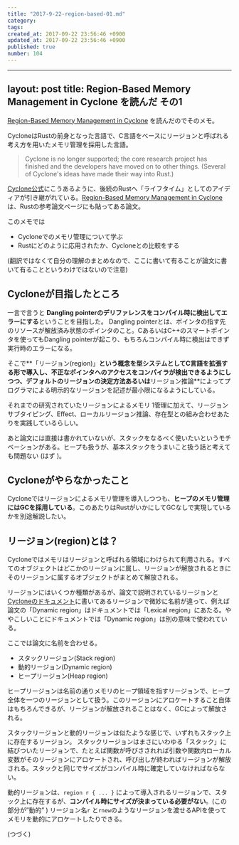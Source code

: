 ```yaml
---
title: "2017-9-22-region-based-01.md"
category: 
tags: 
created_at: 2017-09-22 23:56:46 +0900
updated_at: 2017-09-22 23:56:46 +0900
published: true
number: 104
---
```


---
layout: post
title:  Region-Based Memory Management in Cyclone を読んだ その1
---

[Region-Based Memory Management in Cyclone](https://www.cs.umd.edu/projects/cyclone/papers/cyclone-regions.pdf) を読んだのでそのメモ。

CycloneはRustの前身となった言語で、C言語をベースにリージョンと呼ばれる考え方を用いたメモリ管理を採用した言語。

> Cyclone is no longer supported; the core research project has finished and the developers have moved on  to other things. (Several of Cyclone's ideas have made their way into Rust.) 

[Cyclone公式](https://cyclone.thelanguage.org/)にこうあるように、後続のRustへ「ライフタイム」としてのアイディアが引き継がれている。[Region-Based Memory Management in Cyclone](https://www.cs.umd.edu/projects/cyclone/papers/cyclone-regions.pdf) は、Rustの参考論文ページにも貼ってある論文。

このメモでは

* Cycloneでのメモリ管理について学ぶ
* Rustにどのように応用されたか、Cycloneとの比較をする

(翻訳ではなくて自分の理解のまとめなので、ここに書いて有ることが論文に書いて有ることというわけではないので注意)

## Cycloneが目指したところ
一言で言うと **Dangling pointerのデリファレンスをコンパイル時に検出してエラーにする**ということを目指した。
Dangling pointerとは、ポインタの指す先のリソースが解放済み状態のポインタのこと。CあるいはC++のスマートポインタを使ってもDangling pointerが起こり、もちろんコンパイル時に検出はできず実行時のエラーになる。

そこで**「リージョン(region)」**という概念を型システムとしてC言語を拡張する形で導入し、**不正なポインタへのアクセスをコンパイラが検出できる**ようにしつつ、デフォルトのリージョンの決定方法あるいは**リージョン推論**によってプログラマによる明示的なリージョンを記述が最小限になるようにしている。

それまでの研究されていたリージョンによるメモリ	1管理に加えて、リージョンサブタイピング、Effect、ローカルリージョン推論、存在型との組み合わせあたりを実践しているらしい。

あと論文には直接は書かれていないが、スタックをなるべく使いたいというモチベーションがある。ヒープも扱うが、基本スタックをうまいこと扱う話と考えても問題ない (はず )。 

## Cycloneがやらなかったこと
Cycloneではリージョンによるメモリ管理を導入しつつも、**ヒープのメモリ管理にはGCを採用している**。このあたりはRustがいかにしてGCなしで実現しているかを別途解説したい。

## リージョン(region)とは？

Cycloneではメモリはリージョンと呼ばれる領域にわけられて利用される。すべてのオブジェクトはどこかのリージョンに属し、リージョンが解放されるときにそのリージョンに属するオブジェクトがまとめて解放される。

リージョンにはいくつか種類があるが、論文で説明されているリージョンと[Cycloneのドキュメント](https://cyclone.thelanguage.org/wiki/Introduction%20to%20Regions/)に書いてあるリージョンで微妙に名前が違って、例えば論文の「Dynamic region」はドキュメントでは「Lexical region」にあたる。ややこしいことにドキュメントでは「Dynamic region」は別の意味で使われている。

ここでは論文に名前を合わせる。

+ スタックリージョン(Stack region)
+ 動的リージョン(Dynamic region)
+ ヒープリージョン(Heap region)

ヒープリージョンは名前の通りメモリのヒープ領域を指すリージョンで、ヒープ全体を一つのリージョンとして扱う。このリージョンにアロケートすること自体はもちろんできるが、リージョンが解放されることはなく、GCによって解放される。

スタックリージョンと動的リージョンは似たような感じで、いずれもスタック上に存在するリージョン。
スタックリージョンはまさにいわゆる「スタック」に結びついたリージョンで、たとえば関数が呼びさされれば引数や関数内ローカル変数がそのリージョンにアロケートされ、呼び出しが終わればリージョンが解放される。スタックと同じでサイズがコンパイル時に確定していなければならない。

動的リージョンは、`region r { ... }`  によって導入されるリージョンで、スタック上に存在するが、**コンパイル時にサイズが決まっている必要がない**。(この部分が”動的” ) リージョン名`r` と`rnew`のようなリージョンを渡せるAPIを使ってメモリを動的にアロケートしたりできる。

(つづく) 
